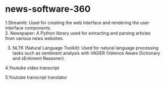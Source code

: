 ﻿# news-software-360
 1.Streamlit: Used for creating the web interface and rendering the user interface components.                                                                          
 2. Newspaper: A Python library used for extracting and parsing articles from various news websites.
 
 3. NLTK (Natural Language Toolkit): Used for natural language processing tasks such as sentiment analysis with VADER (Valence Aware Dictionary and 
 sEntiment Reasoner).

4.Youtube video transcript

5.Youtube transcript translator
